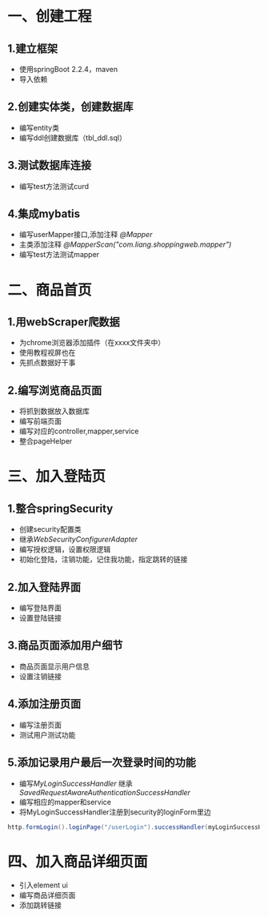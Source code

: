 # 一、创建工程
## 1.建立框架
* 使用springBoot 2.2.4，maven
* 导入依赖
## 2.创建实体类，创建数据库
* 编写entity类
* 编写ddl创建数据库（tbl_ddl.sql）
## 3.测试数据库连接
* 编写test方法测试curd
## 4.集成mybatis
* 编写userMapper接口,添加注释 *@Mapper*
* 主类添加注释  *@MapperScan("com.liang.shoppingweb.mapper")*
* 编写test方法测试mapper
    
# 二、商品首页
## 1.用webScraper爬数据
* 为chrome浏览器添加插件（在xxxx文件夹中）
* 使用教程视屏也在
* 先抓点数据好干事
## 2.编写浏览商品页面
* 将抓到数据放入数据库
* 编写前端页面
* 编写对应的controller,mapper,service
* 整合pageHelper

# 三、加入登陆页
## 1.整合springSecurity
* 创建security配置类
* 继承*WebSecurityConfigurerAdapter*
* 编写授权逻辑，设置权限逻辑
* 初始化登陆，注销功能，记住我功能，指定跳转的链接
## 2.加入登陆界面
* 编写登陆界面
* 设置登陆链接
## 3.商品页面添加用户细节
* 商品页面显示用户信息
* 设置注销链接
## 4.添加注册页面
* 编写注册页面
* 测试用户测试功能
## 5.添加记录用户最后一次登录时间的功能
* 编写*MyLoginSuccessHandler* 继承*SavedRequestAwareAuthenticationSuccessHandler*
* 编写相应的mapper和service 
* 将MyLoginSuccessHandler注册到security的loginForm里边
```java
http.formLogin().loginPage("/userLogin").successHandler(myLoginSuccessHandler);
```

# 四、加入商品详细页面
* 引入element ui
* 编写商品详细页面
* 添加跳转链接